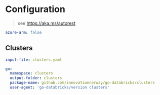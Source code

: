# Configuration

> see https://aka.ms/autorest

``` yaml
azure-arm: false
```

## Clusters

``` yaml $(clusters)
input-file: clusters.yaml

go:
  namespace: clusters
  output-folder: clusters
  package-name: github.com/innovationnorway/go-databricks/clusters
  user-agent: 'go-databricks/version clusters'
```
